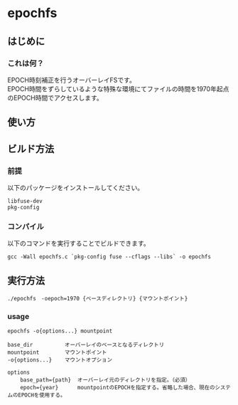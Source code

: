 # epochfs

## はじめに

### これは何？

EPOCH時刻補正を行うオーバーレイFSです。  
EPOCH時間をずらしているような特殊な環境にてファイルの時間を1970年起点のEPOCH時間でアクセスします。

## 使い方



## ビルド方法

### 前提

以下のパッケージをインストールしてください。

```
libfuse-dev
pkg-config
```

### コンパイル

以下のコマンドを実行することでビルドできます。

```
gcc -Wall epochfs.c `pkg-config fuse --cflags --libs` -o epochfs
```

## 実行方法

```
./epochfs　-oepoch=1970 {ベースディレクトリ} {マウントポイント}
```

### usage

```
epochfs -o{options...} mountpoint

base_dir          オーバーレイのベースとなるディレクトリ
mountpoint        マウントポイント
-o{options...}    マウントオプション

options
    base_path={path}  オーバーレイ元のディレクトリを指定。（必須）
    epoch={year}      mountpointのEPOCHを指定する。省略した場合、現在のシステムのEPOCHを使用する。
```
